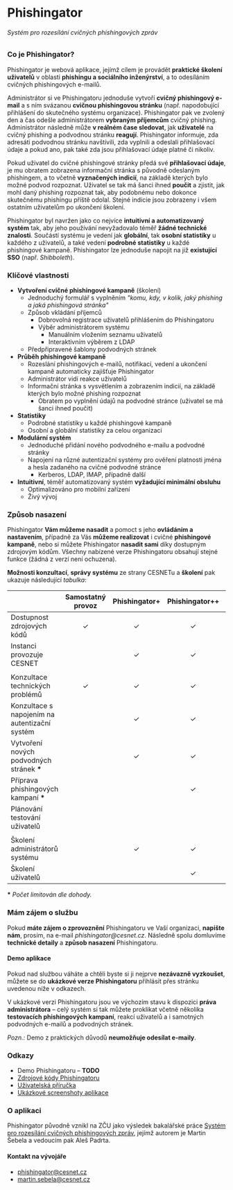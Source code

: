 # Phishingator

###### Systém pro rozesílání cvičných phishingových zpráv


### Co je Phishingator?

Phishingator je webová aplikace, jejímž cílem je provádět **praktické školení uživatelů** v oblasti **phishingu a sociálního inženýrství**, a to odesíláním cvičných phishingových e-mailů.

Administrátor si ve Phishingatoru jednoduše vytvoří **cvičný phishingový e-mail** a s ním svázanou **cvičnou phishingovou stránku** (např. napodobující přihlášení do skutečného systému organizace). Phishingator pak ve zvolený den a čas odešle administrátorem **vybraným příjemcům** cvičný phishing. Administrátor následně může **v reálném čase sledovat**, jak **uživatelé** na cvičný phishing a podvodnou stránku **reagují**. Phishingator informuje, zda adresáti podvodnou stránku navštívili, zda vyplnili a odeslali přihlašovací údaje a pokud ano, pak také zda jsou přihlašovací údaje platné či nikoliv.

Pokud uživatel do cvičné phishingové stránky předá své **přihlašovací údaje**, je mu obratem zobrazena informační stránka s původně odeslaným phishingem, a to včetně **vyznačených indicií**, na základě kterých bylo možné podvod rozpoznat. Uživatel se tak má šanci ihned **poučit** a zjistit, jak mohl daný phishing rozpoznat tak, aby podobnému nebo dokonce skutečnému phishingu příště odolal. Stejné indicie jsou zobrazeny i všem ostatním uživatelům po ukončení školení.

Phishingator byl navržen jako co nejvíce **intuitivní a automatizovaný systém** tak, aby jeho používání nevyžadovalo téměř **žádné technické znalosti**. Součástí systému je vedení jak **globální**, tak **osobní statistiky** u každého z uživatelů, a také vedení **podrobné statistiky** u každé phishingové kampaně. Phishingator lze jednoduše napojit na již **existující SSO** (např. *Shibboleth*).



### Klíčové vlastnosti

- **Vytvoření cvičné phishingové kampaně** (školení)
  - Jednoduchý formulář s vyplněním _"komu, kdy, v kolik, jaký phishing a jaká phishingová stránka"_
  - Způsob vkládání příjemců
    - Dobrovolná registrace uživatelů přihlášením do Phishingatoru
    - Výběr administrátorem systému
      - Manuálním vložením seznamu uživatelů
      - Interaktivním výběrem z LDAP
  - Předpřipravené šablony podvodných stránek
- **Průběh phishingové kampaně**
  - Rozeslání phishingových e-mailů, notifikací, vedení a ukončení kampaně automaticky zajišťuje Phishingator
  - Administrátor vidí reakce uživatelů
  - Informační stránka s vysvětlením a zobrazením indicií, na základě kterých bylo možné phishing rozpoznat
    - Obratem po vyplnění údajů na podvodné stránce (uživatel se má šanci ihned poučit)
- **Statistiky**
  - Podrobné statistiky u každé phishingové kampaně
  - Osobní a globální statistiky za celou organizaci
- **Modulární systém**
  - Jednoduché přidání nového podvodného e-mailu a podvodné stránky
  - Napojení na různé autentizační systémy pro ověření platnosti jména a hesla zadaného na cvičné podvodné stránce
    - Kerberos, LDAP, IMAP, případně další
- **Intuitivní**, téměř automatizovaný systém **vyžadující minimální obsluhu**
  - Optimalizováno pro mobilní zařízení
  - Živý vývoj



### Způsob nasazení

Phishingator **Vám můžeme nasadit** a pomoct s jeho **ovládáním a nastavením**, případně za Vás **můžeme realizovat** i cvičné **phishingové kampaně**, nebo si můžete Phishingator **nasadit sami** díky dostupným zdrojovým kódům. Všechny nabízené verze Phishingatoru obsahují stejné funkce (žádná z verzí není ochuzena).

**Možnosti konzultací**, **správy systému** ze strany CESNETu a **školení** pak ukazuje následující _tabulka_:


|                                               | Samostatný provoz | Phishingator+ | Phishingator++ | Phishingator Gold |
|-----------------------------------------------|:-----------------:|:-------------:|:--------------:|:-----------------:|
| Dostupnost zdrojových kódů                    |     &#10003;      |   &#10003;    |    &#10003;    |     &#10003;      |
| Instanci provozuje CESNET                     |                   |   &#10003;    |    &#10003;    |     &#10003;      |
|                                               |                   |               |                |                   |
| Konzultace technických problémů               |     &#10003;      |   &#10003;    |    &#10003;    |     &#10003;      |
| Konzultace s napojením na autentizační systém |                   |   &#10003;    |    &#10003;    |     &#10003;      |
| Vytvoření nových podvodných stránek __*__     |                   |   &#10003;    |    &#10003;    |     &#10003;      |
| Příprava phishingových kampaní __*__          |                   |               |    &#10003;    |     &#10003;      |
| Plánování testování uživatelů                 |                   |               |                |     &#10003;      |
|                                               |                   |               |                |                   |
| Školení administrátorů systému                |                   |   &#10003;    |    &#10003;    |     &#10003;      |
| Školení uživatelů                             |                   |               |    &#10003;    |     &#10003;      |

__*__ _Počet limitován dle dohody._



### Mám zájem o službu

Pokud **máte zájem o zprovoznění** Phishingatoru ve Vaší organizaci, **napište nám**, prosím, na e-mail _phishingator@cesnet.cz_. Následně spolu domluvíme **technické detaily** a **způsob nasazení** Phishingatoru.


#### Demo aplikace

Pokud nad službou váháte a chtěli byste si ji nejprve **nezávazně vyzkoušet**, můžete se do **ukázkové verze Phishingatoru** přihlásit přes stránku uvedenou níže v odkazech.

V ukázkové verzi Phishingatoru jsou ve výchozím stavu k dispozici **práva administrátora** – celý systém si tak můžete proklikat včetně několika **testovacích phishingových kampaní**, reakcí uživatelů a i samotných podvodných e-mailů a podvodných stránek.

*Pozn.:* Demo z praktických důvodů **neumožňuje odesílat e-maily**.



### Odkazy

- Demo Phishingatoru – **TODO**
- [Zdrojové kódy Phishingatoru](/src)
- [Uživatelská příručka](MANUAL.md)
- [Ukázkové screenshoty aplikace](/doc)



### O aplikaci

Phishingator původně vznikl na ZČU jako výsledek bakalářské práce [Systém pro rozesílání cvičných phishingových zpráv](https://theses.cz/id/0kk18p/), jejímž autorem je Martin Šebela a vedoucím pak Aleš Padrta.


#### Kontakt na vývojáře

- phishingator@cesnet.cz
- martin.sebela@cesnet.cz